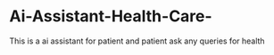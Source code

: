 # Ai-Assistant-Health-Care-
This is a ai assistant for patient and patient ask any queries for health 
